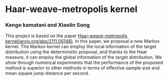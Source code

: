 # Haar-weave-metropolis kernel
###  Kengo kamatani and Xiaolin Song

This project is based on the  paper [Haar-weave-metropolis kernel(arxiv.org/abs/2111.06148)](https://arxiv.org/abs/2111.06148). In this paper, we proposal a new Markov kernel. The Markov kernel can employ the local information of the target distribution using the deterministic proposal, and thanks to the Haar measure, it can employ the global information of the target distribution.  We show through numerical experiments that the performance of the proposed method is superior to other methods in terms of effective sample size and mean square jump distance per second.

